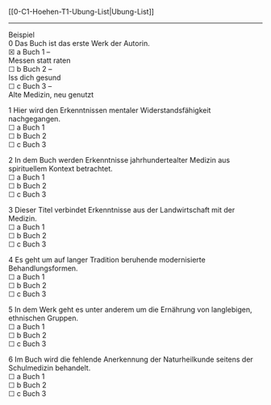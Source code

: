 [[0-C1-Hoehen-T1-Ubung-List|Ubung-List]]

---

Beispiel  
0 Das Buch ist das erste Werk der Autorin.  
☒ a Buch 1 –  
    Messen statt raten  
☐ b Buch 2 –  
    Iss dich gesund  
☐ c Buch 3 –  
    Alte Medizin, neu genutzt  

1 Hier wird den Erkenntnissen mentaler Widerstandsfähigkeit nachgegangen.  
☐ a Buch 1  
☐ b Buch 2  
☐ c Buch 3  

2 In dem Buch werden Erkenntnisse jahrhundertealter Medizin aus spirituellem Kontext betrachtet.  
☐ a Buch 1  
☐ b Buch 2  
☐ c Buch 3  

3 Dieser Titel verbindet Erkenntnisse aus der Landwirtschaft mit der Medizin.  
☐ a Buch 1  
☐ b Buch 2  
☐ c Buch 3  

4 Es geht um auf langer Tradition beruhende modernisierte Behandlungsformen.  
☐ a Buch 1  
☐ b Buch 2  
☐ c Buch 3  

5 In dem Werk geht es unter anderem um die Ernährung von langlebigen, ethnischen Gruppen.  
☐ a Buch 1  
☐ b Buch 2  
☐ c Buch 3  

6 Im Buch wird die fehlende Anerkennung der Naturheilkunde seitens der Schulmedizin behandelt.  
☐ a Buch 1  
☐ b Buch 2  
☐ c Buch 3  


